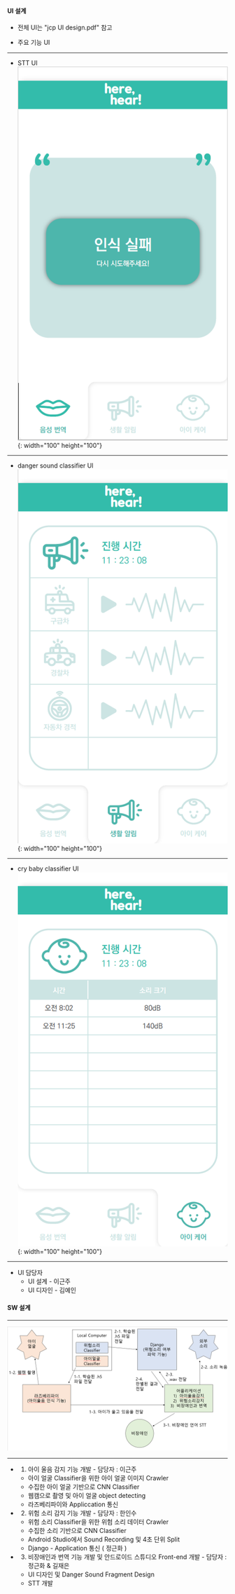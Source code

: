 #### UI 설계
* 전체 UI는 "jcp UI design.pdf" 참고

* 주요 기능 UI

---

  + STT UI </b>
  ![step1](./img/STT.png) {: width="100" height="100"}

---

  + danger sound classifier UI </b>
  ![step2](./img/dangerSound.png) {: width="100" height="100"}

---

  + cry baby classifier UI </b>
  ![step3](./img/cryBaby.png) {: width="100" height="100"}

---

* UI 담당자
  + UI 설계 - 이근주
  + UI 디자인 - 김예인

#### SW 설계

---

  ![step4](./img/jcp_software_design.png)

---

* 1) 아이 울음 감지 기능 개발 - 담당자 : 이근주
	+ 아이 얼굴 Classifier을 위한 아이 얼굴 이미지 Crawler
	+ 수집한 아이 얼굴 기반으로 CNN Classifier
	+ 웹캠으로 촬영 및 아이 얼굴 object detecting
  + 라즈베리파이와 Appliccation 통신

* 2) 위험 소리 감지 기능 개발 - 담당자 : 한인수
	+ 위험 소리 Classifier을 위한 위험 소리 데이터 Crawler
	+ 수집한 소리 기반으로 CNN Classifier
	+ Android Studio에서 Sound Recording 및 4초 단위 Split
  + Django - Application 통신 ( 정근화 )

* 3) 비장애인과 번역 기능 개발 및 안드로이드 스튜디오 Front-end 개발 - 담당자 : 정근화 & 길재은
	* UI 디자인 및 Danger Sound Fragment Design
	* STT 개발
